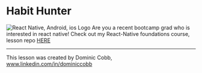 # Habit Hunter

![React Native, Android, ios Logo](https://www.futuremind.com/m/cache/c8/15/c8150d863e584ed42ccfbdc3f3f1aa3a.jpg)
Are you a recent bootcamp grad who is interested in react native!
Check out my React-Native foundations course, lesson repo [HERE](https://github.com/whoisdominic/native-foundations)

---

This lesson was created by Dominic Cobb, www.linkedin.com/in/dominiccobb
